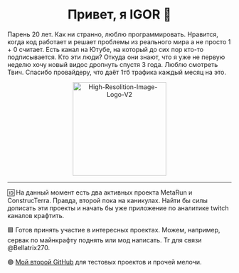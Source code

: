 <div align="center">
  
# Привет, я IGOR :orangutan:

</div>

Парень 20 лет. Как ни странно, люблю программировать. Нравится, когда код работает и решает проблемы из реального мира а не просто 1 + 0 считает. Есть канал на Ютубе, на который до сих пор кто-то подписывается. Кто эти люди? Откуда они знают, что я уже не первую неделю хочу новый видос дропнуть спустя 3 года. Люблю смотреть Твич. Спасибо провайдеру, что даёт 1тб трафика каждый месяц на это.

<div align="center">
  <a href="https://ibb.co/SVjLLMq"><img src="https://i.ibb.co/WBhTTMS/High-Resolition-Image-Logo-V2.png" alt="High-Resolition-Image-Logo-V2" height="210" border="0"></a>
</div>

---
🆔 На данный момент есть два активных проекта MetaRun и ConstrucTerra. Правда, второй пока на каникулах. Найти бы силы дописать эти проекты и начать бы уже приложение по аналитике twitch каналов крафтить.

🟪 Готов принять участие в интересных проектах. Можем, например, сервак по майнкрафту поднять или мод написать. Тг для связи @Bellatrix270.

🟣 [Мой второй GitHub](https://github.com/Bellatrix270) для тестовых проектов и прочей мелочи.

<!---
Sevriukoff/Sevriukoff is a ✨ special ✨ repository because its `README.md` (this file) appears on your GitHub profile.
You can click the Preview link to take a look at your changes.
--->
